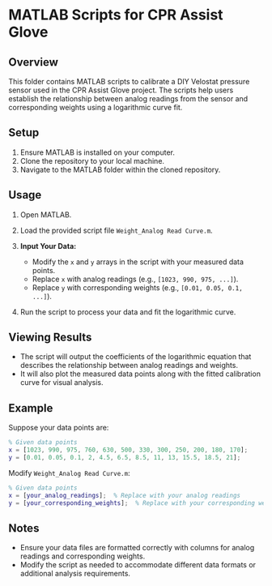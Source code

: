 # MATLAB Scripts for CPR Assist Glove

## Overview
This folder contains MATLAB scripts to calibrate a DIY Velostat pressure sensor used in the CPR Assist Glove project. The scripts help users establish the relationship between analog readings from the sensor and corresponding weights using a logarithmic curve fit.

## Setup
1. Ensure MATLAB is installed on your computer.
2. Clone the repository to your local machine.
3. Navigate to the MATLAB folder within the cloned repository.

## Usage
1. Open MATLAB.
2. Load the provided script file `Weight_Analog Read Curve.m`.
3. **Input Your Data:**
   - Modify the `x` and `y` arrays in the script with your measured data points.
   - Replace `x` with analog readings (e.g., `[1023, 990, 975, ...]`).
   - Replace `y` with corresponding weights (e.g., `[0.01, 0.05, 0.1, ...]`).
     
4. Run the script to process your data and fit the logarithmic curve.

## Viewing Results
- The script will output the coefficients of the logarithmic equation that describes the relationship between analog readings and weights.
- It will also plot the measured data points along with the fitted calibration curve for visual analysis.

## Example
Suppose your data points are:
```matlab
% Given data points
x = [1023, 990, 975, 760, 630, 500, 330, 300, 250, 200, 180, 170];
y = [0.01, 0.05, 0.1, 2, 4.5, 6.5, 8.5, 11, 13, 15.5, 18.5, 21];
```

Modify `Weight_Analog Read Curve.m`:
```matlab
% Given data points
x = [your_analog_readings];  % Replace with your analog readings
y = [your_corresponding_weights];  % Replace with your corresponding weights
```

## Notes
- Ensure your data files are formatted correctly with columns for analog readings and corresponding weights.
- Modify the script as needed to accommodate different data formats or additional analysis requirements.
